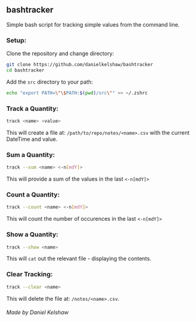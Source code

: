 ## **bashtracker**
Simple bash script for tracking simple values from the command line.

### **Setup:**

Clone the repository and change directory:

```bash
git clone https://github.com/danielkelshaw/bashtracker
cd bashtracker
```

Add the `src` directory to your path:

```bash
echo "export PATH=\"\$PATH:$(pwd)/src\"" >> ~/.zshrc
```

### **Track a Quantity:**

```bash
track <name> <value>
```

This will create a file at: `/path/to/repo/notes/<name>.csv` with the current DateTime and value.

### **Sum a Quantity:**

```bash
track --sum <name> <-n[mdY]>
```

This will provide a sum of the values in the last `<-n[mdY]>`

### **Count a Quantity:**

```bash
track --count <name> <-n[mdY]>
```

This will count the number of occurences in the last `<-n[mdY]>`

### **Show a Quantity:**

```bash
track --show <name>
```

This will `cat` out the relevant file - displaying the contents.

### **Clear Tracking:**

```bash
track --clear <name>
```

This will delete the file at: `/notes/<name>.csv`.

###### Made by Daniel Kelshaw
